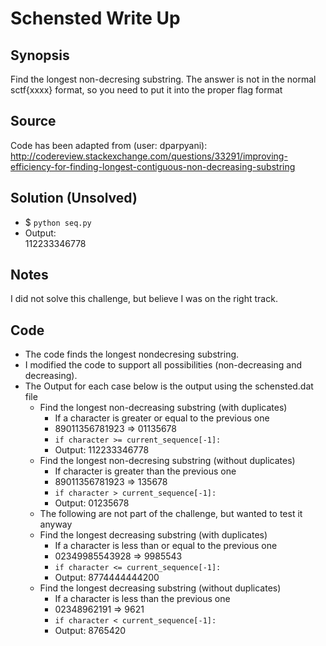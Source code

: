 # Schensted Write Up

## Synopsis
  Find the longest non-decresing substring. The answer is not in the normal sctf{xxxx} format, so you need to put it into the proper flag format

## Source
  Code has been adapted from (user: dparpyani): <br />
  http://codereview.stackexchange.com/questions/33291/improving-efficiency-for-finding-longest-contiguous-non-decreasing-substring

## Solution (Unsolved)
  - $ `python seq.py`
  - Output: <br />
    112233346778

## Notes
  I did not solve this challenge, but believe I was on the right track.

## Code
  - The code finds the longest nondecresing substring.
  - I modified the code to support all possibilities (non-decreasing and decreasing).
  - The Output for each case below is the output using the schensted.dat file
    - Find the longest non-decreasing substring (with duplicates)
        * If a character is greater or equal to the previous one <br />
        * 89011356781923 => 01135678 <br >
        * `if character >= current_sequence[-1]:`<br />
        * Output: 112233346778
    - Find the longest non-decresing substring (without duplicates)
        * If character is greater than the previous one <br />
        * 89011356781923 => 135678 <br />
        * `if character > current_sequence[-1]:` <br />
        * Output: 01235678
    - The following are not part of the challenge, but wanted to test it anyway
    - Find the longest decreasing substring (with duplicates)
        * If a character is less than or equal to the previous one <br />
        * 02349985543928 => 9985543 <br />
        * `if character <= current_sequence[-1]:` <br />
        * Output: 8774444444200
    - Find the longest decreasing substring (without duplicates)
        * If a character is less than the previous one <br />
        * 02348962191 => 9621 <br />
        * `if character < current_sequence[-1]:` <br />
        * Output: 8765420
